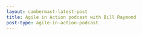 ```yaml
---
layout: cambermast-latest-post
title: Agile in Action podcast with Bill Raymond
post-type: agile-in-action-podcast
---
```

